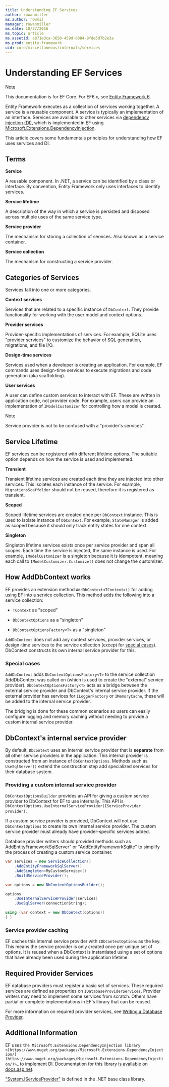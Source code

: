 ```yaml
---
title: Understanding EF Services
author: rowanmiller
ms.author: rowmil
manager: rowanmiller
ms.date: 10/27/2016
ms.topic: article
ms.assetid: a871e3ca-3650-459d-b084-8fde5d7b2e3a
ms.prod: entity-framework
uid: core/miscellaneous/internals/services
---
```

# Understanding EF Services

> [!NOTE]
> This documentation is for EF Core. For EF6.x, see [Entity Framework 6](../../../ef6/index.md).

Entity Framework executes as a collection of services working together. A service is a reusable component. A service is typically an implementation of an interface. Services are available to other services via [dependency injection (DI)](https://wikipedia.org/wiki/Dependency_injection), which is implemented in EF using [Microsoft.Extensions.DependencyInjection](https://docs.asp.net/en/latest/fundamentals/dependency-injection.html).

This article covers some fundamentals principles for understanding how EF uses services and DI.

## Terms

**Service**

   A reusable component. In .NET, a service can be identified by a class or interface. By convention, Entity Framework only uses interfaces to identify services.

**Service lifetime**

   A description of the way in which a service is persisted and disposed across multiple uses of the same service type.

**Service provider**

   The mechanism for storing a collection of services. Also known as a service container.

**Service collection**

   The mechanism for constructing a service provider.

## Categories of Services

Services fall into one or more categories.

**Context services**

   Services that are related to a specific instance of  `DbContext`. They provide functionality for working with the user model and context options.

**Provider services**

   Provider-specific implementations of services. For example, SQLite uses "provider services" to customize the behavior of SQL generation, migrations, and file I/O.

**Design-time services**

   Services used when a developer is creating an application. For example, EF commands uses design-time services to execute migrations and code generation (aka scaffolding).

**User services**

   A user can define custom services to interact with EF. These are written in application code, not provider code. For example, users can provide an implementation of `IModelCustomizer` for controlling how a model is created.

> [!NOTE]
> Service provider is not to be confused with a "provider's services".

## Service Lifetime

EF services can be registered with different lifetime options. The suitable option depends on how the service is used and implemented.

**Transient**

   Transient lifetime services are created each time they are injected into other services. This isolates each instance of the service. For example, `MigrationsScaffolder` should not be reused, therefore it is registered as transient.

**Scoped**

   Scoped lifetime services are created once per `DbContext` instance. This is used to isolate instance of `DbContext`. For example, `StateManager` is added as scoped because it should only track entity states for one context.

**Singleton**

   Singleton lifetime services exists once per service provider and span all scopes. Each time the service is injected, the same instance is used. For example, `IModelCustomizer` is a singleton because it is idempotent, meaning each call to `IModelCustomizer.Customize()` does not change the customizer.

## How AddDbContext works

EF provides an extension method `AddDbContext<TContext>()` for adding using EF into a service collection. This method adds the following into a service collection:

* `TContext` as "scoped"

* `DbContextOptions` as a "singleton"

* `DbContextOptionsFactory<T>` as a "singleton"

`AddDbContext` does not add any context services, provider services, or design-time services to the service collection (except for [special cases](#special-cases)). DbContext constructs its own internal service provider for this.

### Special cases

`AddDbContext` adds `DbContextOptionsFactory<T>` to the service collection AddDbContext was called on (which is used to create the "external" service provider). `DbContextOptionsFactory<T>` acts as a bridge between the external service provider and DbContext's internal service provider. If the external provider has services for `ILoggerFactory` or `IMemoryCache`, these will be added to the internal service provider.

The bridging is done for these common scenarios so users can easily configure logging and memory caching without needing to provide a custom internal service provider.

## DbContext's internal service provider

By default, `DbContext` uses an internal service provider that is **separate** from all other service providers in the application. This internal provider is constructed from an instance of `DbContextOptions`. Methods such as `UseSqlServer()` extend the construction step add specialized services for their database system.

### Providing a custom internal service provider

`DbContextOptionsBuilder` provides an API for giving a custom service provider to DbContext for EF to use internally. This API is `DbContextOptions.UseInternalServiceProvider(IServiceProvider provider)`.

If a custom service provider is provided, DbContext will not use `DbContextOptions` to create its own internal service provider. The custom service provider must already have provider-specific services added.

Database provider writers should provided methods such as AddEntityFrameworkSqlServer" or "AddEntityFrameworkSqlite" to simplify the process of creating a custom service container.

<!-- literal_block"language": "csharp",rp", "xml:space": "preserve", "classes  "backrefs  "names  "dupnames  highlight_args}, "ids  "linenos": false -->
````csharp
var services = new ServiceCollection()
    .AddEntityFrameworkSqlServer()
    .AddSingleton<MyCustomService>()
    .BuildServiceProvider();

var options = new DbContextOptionsBuilder();

options
    .UseInternalServiceProvider(services)
    .UseSqlServer(connectionString);

using (var context = new DbContext(options))
{ }
````

### Service provider caching

EF caches this internal service provider with `IDbContextOptions` as the key. This means the service provider is only created once per unique set of options. It is reused when a DbContext is instantiated using a set of options that have already been used during the application lifetime.

## Required Provider Services

EF database providers must register a basic set of services. These required services are defined as properties on `IDatabaseProviderServices`. Provider writers may need to implement some services from scratch. Others have partial or complete implementations in EF's library that can be reused.

For more information on required provider services, see [Writing a Database Provider](writing-a-provider.md).

## Additional Information

EF uses `the Microsoft.Extensions.DependencyInjection library <[https://www.nuget.org/packages/Microsoft.Extensions.DependencyInjection/](https://www.nuget.org/packages/Microsoft.Extensions.DependencyInjection/)>`_ to implement DI. Documentation for this library [is available on docs.asp.net](https://docs.asp.net/en/latest/fundamentals/dependency-injection.html).

["System.IServiceProvider"](http://dotnet.github.io/api/System.IServiceProvider.html) is defined in the .NET base class library.
